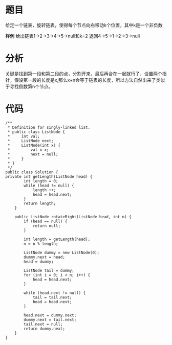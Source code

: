 # 题目
给定一个链表，旋转链表，使得每个节点向右移动k个位置，其中k是一个非负数

**样例**
给出链表1->2->3->4->5->null和k=2
返回4->5->1->2->3->null

# 分析
关键是找到第一段和第二段的点，分割开来，最后再合在一起就行了，设置两个指针，假设第一段的长度是x,那么x+n会等于链表的长度，所以方法自然出来了类似于寻找倒数第n个节点。

# 代码
```
/**
 * Definition for singly-linked list.
 * public class ListNode {
 *     int val;
 *     ListNode next;
 *     ListNode(int x) {
 *         val = x;
 *         next = null;
 *     }
 * }
 */
public class Solution {
private int getLength(ListNode head) {
        int length = 0;
        while (head != null) {
            length ++;
            head = head.next;
        }
        return length;
    }
    
    public ListNode rotateRight(ListNode head, int n) {
        if (head == null) {
            return null;
        }
        
        int length = getLength(head);
        n = n % length;
        
        ListNode dummy = new ListNode(0);
        dummy.next = head;
        head = dummy;
        
        ListNode tail = dummy;
        for (int i = 0; i < n; i++) {
            head = head.next;
        }
        
        while (head.next != null) {
            tail = tail.next;
            head = head.next;
        }
        
        head.next = dummy.next;
        dummy.next = tail.next;
        tail.next = null;
        return dummy.next;
    }
}
```
